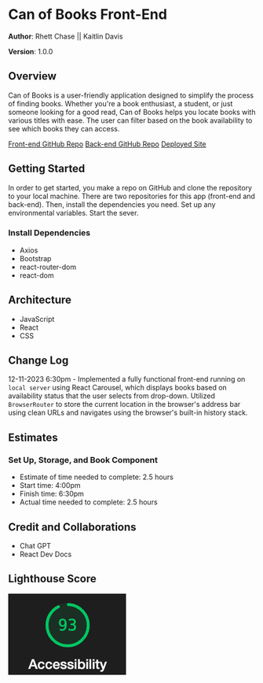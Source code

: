 # Can of Books Front-End

**Author**: Rhett Chase || Kaitlin Davis

**Version**: 1.0.0

## Overview

Can of Books is a user-friendly application designed to simplify the process of finding books. Whether you're a book enthusiast, a student, or just someone looking for a good read, Can of Books helps you locate books with various titles with ease. The user can filter based on the book availability to see which books they can access.

[Front-end GitHub Repo](https://github.com/KaitlinDa/can-of-books-frontend)
[Back-end GitHub Repo](https://github.com/rhettchase/code-301-can-of-books-backend/tree/main)
[Deployed Site](https://can-of-books-rckd.netlify.app/)

## Getting Started

In order to get started, you make a repo on GitHub and clone the repository to your local machine. There are two repositories for this app (front-end and back-end). Then, install the dependencies you need. Set up any environmental variables. Start the sever.

### Install Dependencies

- Axios
- Bootstrap
- react-router-dom
- react-dom

## Architecture

- JavaScript
- React
- CSS

## Change Log

12-11-2023 6:30pm - Implemented a fully functional front-end running on `local server` using React Carousel, which displays books based on availability status that the user selects from drop-down. Utilized `BrowserRouter` to store the current location in the browser's address bar using clean URLs and navigates using the browser's built-in history stack.

## Estimates

### Set Up, Storage, and Book Component

- Estimate of time needed to complete: 2.5 hours
- Start time: 4:00pm
- Finish time: 6:30pm
- Actual time needed to complete: 2.5 hours

## Credit and Collaborations

- Chat GPT
- React Dev Docs

## Lighthouse Score

![Lighthouse Score for front-end application](img/accessibility.png)
